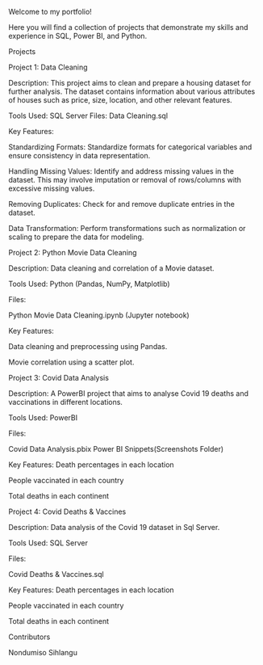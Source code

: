 Welcome to my portfolio! 

Here you will find a collection of projects that demonstrate my skills and experience in SQL, Power BI, and Python.

Projects

Project 1: Data Cleaning

Description: This project aims to clean and prepare a housing dataset for further analysis. The dataset contains information about various attributes of houses such as price, size, location, and other relevant features.

Tools Used: SQL Server
Files:
Data Cleaning.sql

Key Features:

Standardizing Formats: Standardize formats for categorical variables and ensure consistency in data representation.

Handling Missing Values: Identify and address missing values in the dataset. This may involve imputation or removal of rows/columns with excessive missing values.

Removing Duplicates: Check for and remove duplicate entries in the dataset.

Data Transformation: Perform transformations such as normalization or scaling to prepare the data for modeling.

Project 2: Python Movie Data Cleaning 

Description: Data cleaning and correlation of a Movie dataset.

Tools Used: Python (Pandas, NumPy, Matplotlib)

Files:

Python Movie Data Cleaning.ipynb (Jupyter notebook)

Key Features:

Data cleaning and preprocessing using Pandas.

Movie correlation using a scatter plot.

Project 3: Covid Data Analysis

Description: A PowerBI project that aims to analyse Covid 19 deaths and vaccinations in different locations. 

Tools Used: PowerBI

Files:

Covid Data Analysis.pbix 
Power BI Snippets(Screenshots Folder)

Key Features:
Death percentages in each location

People vaccinated in each country 

Total deaths in each continent

Project 4: Covid Deaths & Vaccines

Description: Data analysis of the Covid 19 dataset in Sql Server. 

Tools Used: SQL Server

Files:

Covid Deaths & Vaccines.sql 

Key Features:
Death percentages in each location

People vaccinated in each country 

Total deaths in each continent



Contributors

Nondumiso Sihlangu
